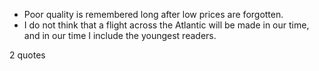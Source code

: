  - Poor quality is remembered long after low prices are forgotten.
 - I do not think that a flight across the Atlantic will be made in our time, and in our time I include the youngest readers.

2 quotes